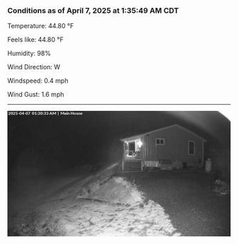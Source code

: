 ### Conditions as of April 7, 2025 at 1:35:49 AM CDT 

Temperature: 44.80 &deg;F

Feels like: 44.80 &deg;F

Humidity: 98%

Wind Direction: W

Windspeed: 0.4 mph

Wind Gust: 1.6 mph

---

<img src="./images/latest.jpeg"/>

